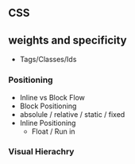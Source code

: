 ## CSS 

## weights and specificity
* Tags/Classes/Ids

### Positioning
*  Inline vs Block Flow
*  Block Positioning
  * absolule / relative / static / fixed
* Inline Positioning
  * Float / Run in

### Visual Hierachry

